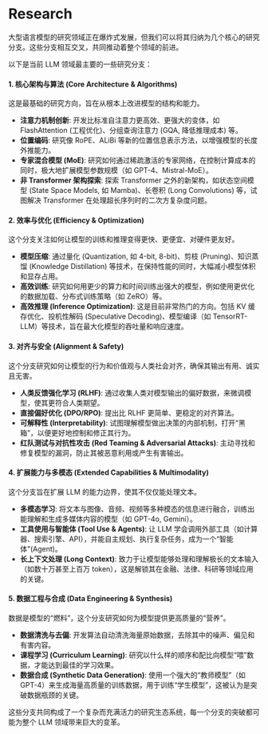 # Research


大型语言模型的研究领域正在爆炸式发展，但我们可以将其归纳为几个核心的研究分支。这些分支相互交叉，共同推动着整个领域的前进。

以下是当前 LLM 领域最主要的一些研究分支：

#### **1. 核心架构与算法 (Core Architecture & Algorithms)**
这是最基础的研究方向，旨在从根本上改进模型的结构和能力。
*   **注意力机制创新**: 开发比标准自注意力更高效、更强大的变体，如 FlashAttention (工程优化)、分组查询注意力 (GQA, 降低推理成本) 等。
*   **位置编码**: 研究像 RoPE、ALiBi 等新的位置信息表示方法，以增强模型的长度外推能力。
*   **专家混合模型 (MoE)**: 研究如何通过稀疏激活的专家网络，在控制计算成本的同时，极大地扩展模型参数规模（如 GPT-4、Mistral-MoE）。
*   **非 Transformer 架构探索**: 探索 Transformer 之外的新架构，如状态空间模型 (State Space Models, 如 Mamba)、长卷积 (Long Convolutions) 等，试图解决 Transformer 在处理超长序列时的二次方复杂度问题。

#### **2. 效率与优化 (Efficiency & Optimization)**
这个分支关注如何让模型的训练和推理变得更快、更便宜、对硬件更友好。
*   **模型压缩**: 通过量化 (Quantization, 如 4-bit, 8-bit)、剪枝 (Pruning)、知识蒸馏 (Knowledge Distillation) 等技术，在保持性能的同时，大幅减小模型体积和显存占用。
*   **高效训练**: 研究如何用更少的算力和时间训练出强大的模型，例如使用更优化的数据加载、分布式训练策略（如 ZeRO）等。
*   **高效推理 (Inference Optimization)**: 这是目前非常热门的方向。包括 KV 缓存优化、投机性解码 (Speculative Decoding)、模型编译（如 TensorRT-LLM）等技术，旨在最大化模型的吞吐量和响应速度。

#### **3. 对齐与安全 (Alignment & Safety)**
这个分支研究如何让模型的行为和价值观与人类社会对齐，确保其输出有用、诚实且无害。
*   **人类反馈强化学习 (RLHF)**: 通过收集人类对模型输出的偏好数据，来微调模型，使其更符合人类期望。
*   **直接偏好优化 (DPO/RPO)**: 提出比 RLHF 更简单、更稳定的对齐算法。
*   **可解释性 (Interpretability)**: 试图理解模型做出决策的内部机制，打开“黑箱”，以便更好地控制和修正其行为。
*   **红队测试与对抗性攻击 (Red Teaming & Adversarial Attacks)**: 主动寻找和修复模型的漏洞，防止其被恶意利用或产生有害输出。

#### **4. 扩展能力与多模态 (Extended Capabilities & Multimodality)**
这个分支旨在扩展 LLM 的能力边界，使其不仅仅能处理文本。
*   **多模态学习**: 将文本与图像、音频、视频等多种模态的信息进行融合，训练出能理解和生成多媒体内容的模型（如 GPT-4o, Gemini）。
*   **工具使用与智能体 (Tool Use & Agents)**: 让 LLM 学会调用外部工具（如计算器、搜索引擎、API），并能自主规划、执行复杂任务，成为一个“智能体”(Agent)。
*   **长上下文处理 (Long Context)**: 致力于让模型能够处理和理解极长的文本输入（如数十万甚至上百万 token），这是解锁其在金融、法律、科研等领域应用的关键。

#### **5. 数据工程与合成 (Data Engineering & Synthesis)**
数据是模型的“燃料”，这个分支研究如何为模型提供更高质量的“营养”。
*   **数据清洗与去偏**: 开发算法自动清洗海量原始数据，去除其中的噪声、偏见和有害内容。
*   **课程学习 (Curriculum Learning)**: 研究以什么样的顺序和配比向模型“喂”数据，才能达到最佳的学习效果。
*   **数据合成 (Synthetic Data Generation)**: 使用一个强大的“教师模型”（如 GPT-4）来生成海量高质量的训练数据，用于训练“学生模型”，这被认为是突破数据瓶颈的关键。

这些分支共同构成了一个复杂而充满活力的研究生态系统，每一个分支的突破都可能为整个 LLM 领域带来巨大的变革。
